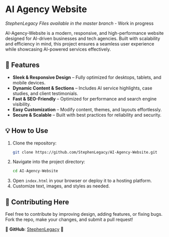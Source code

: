 # **AI Agency Website**  

*StephenLegacy*
*Files available in the master branch* - Work in progress

AI-Agency-Website is a modern, responsive, and high-performance website designed for AI-driven businesses and tech agencies. Built with scalability and efficiency in mind, this project ensures a seamless user experience while showcasing AI-powered services effectively.  

## 🚀 **Features**  

- **Sleek & Responsive Design** – Fully optimized for desktops, tablets, and mobile devices.  
- **Dynamic Content & Sections** – Includes AI service highlights, case studies, and client testimonials.  
- **Fast & SEO-Friendly** – Optimized for performance and search engine visibility.  
- **Easy Customization** – Modify content, themes, and layouts effortlessly.  
- **Secure & Scalable** – Built with best practices for reliability and security.  

## 💡 **How to Use**  

1. Clone the repository:  
   ```bash
   git clone https://github.com/StephenLegacy/AI-Agency-Website.git
   ```  
2. Navigate into the project directory:  
   ```bash
   cd AI-Agency-Website
   ```  
3. Open `index.html` in your browser or deploy it to a hosting platform.  
4. Customize text, images, and styles as needed.  

## 🎯 **Contributing Here**  

Feel free to contribute by improving design, adding features, or fixing bugs. Fork the repo, make your changes, and submit a pull request!  

📌 **GitHub**: [StephenLegacy](https://github.com/StephenLegacy) 🚀
